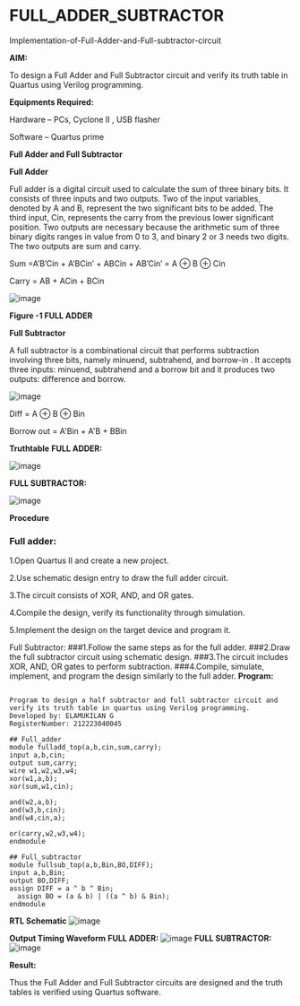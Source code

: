 # FULL_ADDER_SUBTRACTOR

Implementation-of-Full-Adder-and-Full-subtractor-circuit

**AIM:**

To design a Full Adder and Full Subtractor circuit and verify its truth table in Quartus using Verilog programming.

**Equipments Required:**

Hardware – PCs, Cyclone II , USB flasher

Software – Quartus prime

**Full Adder and Full Subtractor**

**Full Adder**

Full adder is a digital circuit used to calculate the sum of three binary bits. It consists of three inputs and two outputs. Two of the input variables, denoted by A and B, represent the two significant bits to be added. The third input, Cin, represents the carry from the previous lower significant position. Two outputs are necessary because the arithmetic sum of three binary digits ranges in value from 0 to 3, and binary 2 or 3 needs two digits. The two outputs are sum and carry.

Sum =A’B’Cin + A’BCin’ + ABCin + AB’Cin’ = A ⊕ B ⊕ Cin 

Carry = AB + ACin + BCin

![image](https://github.com/naavaneetha/FULL_ADDER_SUBTRACTOR/assets/154305477/0f30ba51-5ffb-4198-845f-18e054f675e7)

**Figure -1 FULL ADDER**

**Full Subtractor**

A full subtractor is a combinational circuit that performs subtraction involving three bits, namely minuend, subtrahend, and borrow-in . It accepts three inputs: minuend, subtrahend and a borrow bit and it produces two outputs: difference and borrow.

![image](https://github.com/naavaneetha/FULL_ADDER_SUBTRACTOR/assets/154305477/02b24f51-ab51-4304-9ad6-7b81ffc1ead5)

Diff = A ⊕ B ⊕ Bin 

Borrow out = A'Bin + A'B + BBin

**Truthtable**
**FULL ADDER:**

![image](https://github.com/user-attachments/assets/761b5d5f-99a4-4e5f-b1c2-8101995c8d7f)

**FULL SUBTRACTOR:**

![image](https://github.com/user-attachments/assets/6a0e6125-5c39-4a07-87a0-6d8014b97e90)

**Procedure**
### Full adder:
1.Open Quartus II and create a new project.

2.Use schematic design entry to draw the full adder circuit.

3.The circuit consists of XOR, AND, and OR gates.

4.Compile the design, verify its functionality through simulation.

5.Implement the design on the target device and program it.

Full Subtractor:
###1.Follow the same steps as for the full adder.
###2.Draw the full subtractor circuit using schematic design.
###3.The circuit includes XOR, AND, OR gates to perform subtraction.
###4.Compile, simulate, implement, and program the design similarly to the full adder.
**Program:**
```

Program to design a half subtractor and full subtractor circuit and verify its truth table in quartus using Verilog programming.
Developed by: ELAMUKILAN G
RegisterNumber: 212223040045

## Full_adder
module fulladd_top(a,b,cin,sum,carry);
input a,b,cin;
output sum,carry;
wire w1,w2,w3,w4;       
xor(w1,a,b);
xor(sum,w1,cin);        

and(w2,a,b);
and(w3,b,cin);
and(w4,cin,a);

or(carry,w2,w3,w4);
endmodule 

## Full_subtractor
module fullsub_top(a,b,Bin,BO,DIFF);
input a,b,Bin;
output BO,DIFF;
assign DIFF = a ^ b ^ Bin;
  assign BO = (a & b) | ((a ^ b) & Bin);
endmodule
```
**RTL Schematic**
![image](https://github.com/user-attachments/assets/c068db21-6255-46a3-83ac-694ef5d3b29d)


**Output Timing Waveform**
**FULL ADDER:**
![image](https://github.com/user-attachments/assets/41f9e09f-ecef-423c-b95a-88109cb3161c)
**FULL SUBTRACTOR:**
![image](https://github.com/user-attachments/assets/8b70aa2c-94c1-4ab9-9a34-ad3fb09f1388)



**Result:**

Thus the Full Adder and Full Subtractor circuits are designed and the truth tables is verified using Quartus software.



